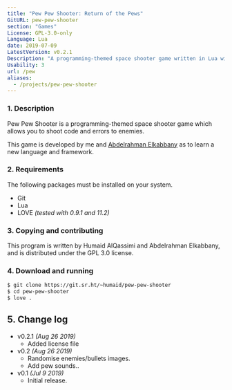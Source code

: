 ```yaml
---
title: "Pew Pew Shooter: Return of the Pews"
GitURL: pew-pew-shooter
section: "Games"
License: GPL-3.0-only
Language: Lua
date: 2019-07-09
LatestVersion: v0.2.1
Description: "A programming-themed space shooter game written in Lua with LÖVE framework."
Usability: 3
url: /pew
aliases:
  - /projects/pew-pew-shooter
---
```


### 1. Description

Pew Pew Shooter is a programming-themed space shooter game which allows you to
shoot code and errors to enemies.

This game is developed by me and [Abdelrahman Elkabbany](https://github.com/a9800)
as to learn a new language and framework.

### 2. Requirements

The following packages must be installed on your system.

- Git
- Lua
- LOVE *(tested with 0.9.1 and 11.2)*

### 3. Copying and contributing

This program is written by Humaid AlQassimi and Abdelrahman Elkabbany,
and is distributed under the GPL 3.0 license.  

### 4. Download and running

```sh
$ git clone https://git.sr.ht/~humaid/pew-pew-shooter
$ cd pew-pew-shooter
$ love .
```
## 5. Change log

- v0.2.1 *(Aug 26 2019)*
  - Added license file
- v0.2 *(Aug 26 2019)*
  - Randomise enemies/bullets images.
  - Add pew sounds..
- v0.1 *(Jul 9 2019)*
  - Initial release.
